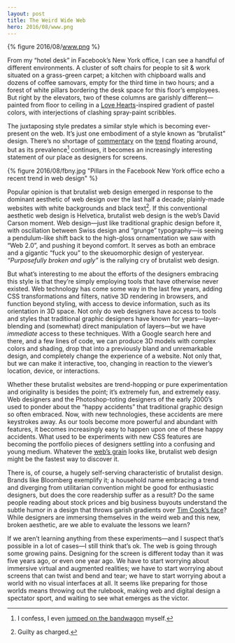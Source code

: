 ```yaml
---
layout: post
title: The Weird Wide Web
hero: 2016/08/www.png
---
```


{% figure 2016/08/www.png %}

From my “hotel desk” in Facebook’s New York office, I can see a handful of different environments. A cluster of soft chairs for people to sit & work situated on a grass-green carpet; a kitchen with chipboard walls and dozens of coffee samovars, empty for the third time in two hours; and a forest of white pillars bordering the desk space for this floor’s employees. But right by the elevators, two of these columns are garishly different—painted from floor to ceiling in a [Love Hearts](http://www.lovehearts.com/)-inspired gradient of pastel colors, with interjections of clashing spray-paint scribbles.

The juxtaposing style predates a similar style which is becoming ever-present on the web. It’s just one embodiment of a style known as “brutalist” design. There’s no shortage of [commentary](https://www.washingtonpost.com/news/the-intersect/wp/2016/05/09/the-hottest-trend-in-web-design-is-intentionally-ugly-unusable-sites/) on the [trend](http://brutalistwebsites.com/) floating around, but as its prevalence[^1] continues, it becomes an increasingly interesting statement of our place as designers for screens.

{% figure 2016/08/fbny.jpg "Pillars in the Facebook New York office echo a recent trend in web design" %}

Popular opinion is that brutalist web design emerged in response to the dominant aesthetic of web design over the last half a decade; plainly-made websites with white backgrounds and black text[^2]. If this conventional aesthetic web design is Helvetica, brutalist web design is the web’s David Carson moment. Web design—just like traditional graphic design before it, with oscillation between Swiss design and “grunge” typography—is seeing a pendulum-like shift back to the high-gloss ornamentation we saw with “Web 2.0”, and pushing it beyond comfort. It serves as both an embrace and a gigantic “fuck you” to the skeuomorphic design of yesteryear. *“Purposefully broken and ugly”* is the rallying cry of brutalist web design.

But what’s interesting to me about the efforts of the designers embracing this style is that they’re simply employing tools that have otherwise never existed. Web technology has come some way in the last few years, adding CSS transformations and filters, native 3D rendering in browsers, and function beyond styling, with access to device information, such as its orientation in 3D space. Not only do web designers have access to tools and styles that traditional graphic designers have known for years—layer-blending and (somewhat) direct manipulation of layers—but we have *immediate* access to these techniques. With a Google search here and there, and a few lines of code, we can produce 3D models with complex colors and shading, drop that into a previously bland and unremarkable design, and completely change the experience of a website. Not only that, but we can make it interactive, too, changing in reaction to the viewer’s location, device, or interactions.

Whether these brutalist websites are trend-hopping or pure experimentation and originality is besides the point; it’s extremely fun, and extremely easy. Web designers and the Photoshop-toting designers of the early 2000’s used to ponder about the “happy accidents” that traditional graphic design so often embraced. Now, with new technologies, these accidents are mere keystrokes away. As our tools become more powerful and abundant with features, it becomes increasingly easy to happen upon one of these happy accidents. What used to be experiments with new CSS features are becoming the portfolio pieces of designers settling into a confusing and young medium. Whatever the [web’s grain](http://www.frankchimero.com/writing/the-webs-grain/) looks like, brutalist web design might be the fastest way to discover it.

There is, of course, a hugely self-serving characteristic of brutalist design. Brands like Bloomberg exemplify it; a household name embracing a trend and diverging from utilitarian convention might be good for enthusiastic designers, but does the core readership suffer as a result? Do the same people reading about stock prices and big business buyouts understand the subtle humor in a design that throws garish gradients over [Tim Cook’s face](http://www.fastcodesign.com/3036003/why-businessweeks-ugly-tim-cook-cover-is-subversive-genius)? While designers are immersing themselves in the weird web and this new, broken aesthetic, are we able to evaluate the lessons we learn?

If we aren’t learning anything from these experiments—and I suspect that’s possible in a lot of cases—I still think that’s ok. The web is going through some growing pains. Designing for the screen is different today than it was five years ago, or even one year ago. We have to start worrying about immersive virtual and augmented realities; we have to start worrying about screens that can twist and bend and tear; we have to start worrying about a world with no visual interfaces at all. It seems like preparing for those worlds means throwing out the rulebook, making web and digital design a spectator sport, and waiting to see what emerges as the victor.

[^1]: I confess, I even [jumped on the bandwagon](https://dribbble.com/shots/2725905-) myself.
[^2]: Guilty as charged.
